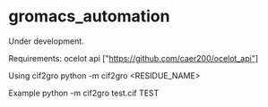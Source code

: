 # gromacs_automation
Under development.

Requirements:
ocelot api ["https://github.com/caer200/ocelot_api"]

Using cif2gro
python -m cif2gro <CIF files path> <RESIDUE_NAME>

Example
python -m cif2gro test.cif TEST
